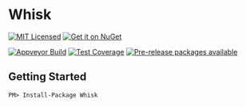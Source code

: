 Whisk
=======

[![MIT Licensed](https://img.shields.io/badge/license-MIT-blue.svg?style=flat-square)](license.md)
[![Get it on NuGet](https://img.shields.io/nuget/v/Whisk.svg?style=flat-square)](http://nuget.org/packages/Whisk)

[![Appveyor Build](https://img.shields.io/appveyor/ci/otac0n/Whisk.svg?style=flat-square)](https://ci.appveyor.com/project/otac0n/Whisk)
[![Test Coverage](https://img.shields.io/codecov/c/github/otac0n/Whisk.svg?style=flat-square)](https://codecov.io/gh/otac0n/Whisk)
[![Pre-release packages available](https://img.shields.io/nuget/vpre/Whisk.svg?style=flat-square)](http://nuget.org/packages/Whisk)

Getting Started
---------------

    PM> Install-Package Whisk

